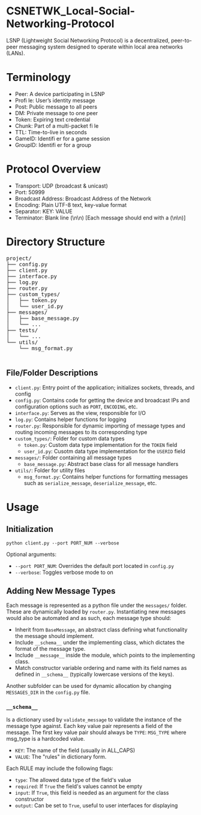 # CSNETWK_Local-Social-Networking-Protocol

LSNP (Lightweight Social Networking Protocol) is a decentralized, peer-to-peer messaging system designed to operate within local area networks (LANs).

# Terminology
- Peer: A device participating in LSNP
- Profi le: User’s identity message
- Post: Public message to all peers
- DM: Private message to one peer
- Token: Expiring text credential
- Chunk: Part of a multi-packet fi le
- TTL: Time-to-live in seconds
- GameID: Identifi er for a game session
- GroupID: Identifi er for a group

# Protocol Overview
- Transport: UDP (broadcast & unicast)
- Port: 50999
- Broadcast Address: Broadcast Address of the Network
- Encoding: Plain UTF-8 text, key-value format
- Separator: KEY: VALUE
- Terminator: Blank line (\n\n) [Each message should end with a (\n\n)]

# Directory Structure

<pre>
project/
├── config.py
├── client.py
├── interface.py
├── log.py
├── router.py
├── custom_types/
│   ├── token.py
│   └── user_id.py
├── messages/
│   ├── base_message.py
│   └── ...
├── tests/
│   └── ...  
└── utils/
    └── msg_format.py

</pre>

## File/Folder Descriptions
- `client.py`: Entry point of the application; initializes sockets, threads, and config
- `config.py`: Contains code for getting the device and broadcast IPs and configuration options such as `PORT`, `ENCODING`, etc.
- `interface.py`: Serves as the view, responsible for I/O
- `log.py`: Contains helper functions for logging
- `router.py`: Responsible for dynamic importing of message types and routing incoming messages to its corresponding type
- `custom_types/`: Folder for custom data types
  - `token.py`: Custom data type implementation for the `TOKEN` field
  - `user_id.py`: Cusotm data type implementation for the `USERID` field
- `messages/`: Folder containing all message types
  - `base_message.py`: Abstract base class for all message handlers
- `utils/`: Folder for utility files
  - `msg_format.py`: Contains helper functions for formatting messages such as `serialize_message`, `deserialize_message`, etc.


# Usage

## Initialization
```
python client.py --port PORT_NUM --verbose
```

Optional arguments:
- `--port PORT_NUM`: Overrides the default port located in `config.py`
- `--verbose`: Toggles verbose mode to on


## Adding New Message Types
Each message is represented as a python file under the `messages/` folder. These are dynamically loaded by `router.py`. Instantiating new messages would also be automated and as such, each message type should:

- Inherit from `BaseMessage`, an abstract class defining what functionality the message should implement.
- Include `__schema__` under the implementing class, which dictates the format of the message type.
- Include `__message__` inside the module, which points to the implementing class.
- Match constructor variable ordering and name with its field names as defined in `__schema__` (typically lowercase versions of the keys).

Another subfolder can be used for dynamic allocation by changing `MESSAGES_DIR` in the `config.py` file.


### `__schema__`
Is a dictionary used by `validate_message` to validate the instance of the message type against. Each key value pair represents a field of the message. The first key value pair should always be `TYPE`: `MSG_TYPE` where msg_type is a hardcoded value.

- `KEY`: The name of the field (usually in ALL_CAPS)
- `VALUE`: The "rules" in dictionary form.

Each RULE may include the following flags:

- `type`: The allowed data type of the field's value
- `required`: If `True` the field's values cannot be empty
- `input`: If `True`, this field is needed as an argument for the class constructor
- `output`: Can be set to `True`, useful to user interfaces for displaying